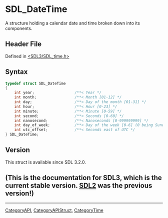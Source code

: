 # SDL_DateTime

A structure holding a calendar date and time broken down into its components.

## Header File

Defined in [<SDL3/SDL_time.h>](https://github.com/libsdl-org/SDL/blob/main/include/SDL3/SDL_time.h)

## Syntax

```c
typedef struct SDL_DateTime
{
    int year;                  /**< Year */
    int month;                 /**< Month [01-12] */
    int day;                   /**< Day of the month [01-31] */
    int hour;                  /**< Hour [0-23] */
    int minute;                /**< Minute [0-59] */
    int second;                /**< Seconds [0-60] */
    int nanosecond;            /**< Nanoseconds [0-999999999] */
    int day_of_week;           /**< Day of the week [0-6] (0 being Sunday) */
    int utc_offset;            /**< Seconds east of UTC */
} SDL_DateTime;
```

## Version

This struct is available since SDL 3.2.0.

## (This is the documentation for SDL3, which is the current stable version. [SDL2](https://wiki.libsdl.org/SDL2/) was the previous version!)



----
[CategoryAPI](CategoryAPI), [CategoryAPIStruct](CategoryAPIStruct), [CategoryTime](CategoryTime)

